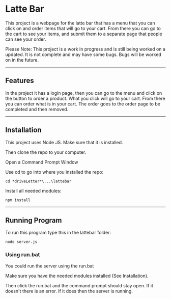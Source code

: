 # Latte Bar

This project is a webpage for the latte bar that has a menu that you can click on and order items that will go to your cart.
From there you can go to the cart to see your items, and submit them to a separate page that people can see your order.

Please Note: This project is a work in progress and is still being worked on a updated.
It is not complete and may have some bugs. Bugs will be worked on in the future.

---

## Features

In the project it has a login page, then you can go to the menu and click on the button to order a product.
What you click will go to your cart.
From there you can order what is in your cart.
The order goes to the order page to be completed and then removed.

---

## Installation

This project uses Node JS. Make sure that it is installed.

Then clone the repo to your computer.

Open a Command Prompt Window

Use cd to go into where you installed the repo:

`cd *driveLetter*\...\lattebar`

Install all needed modules:

`npm install`

---

## Running Program

To run this program type this in the lattebar folder:

`node server.js`

### Using run.bat

You could run the server using the run.bat

Make sure you have the needed modules installed (See Installation).

Then click the run.bat and the command prompt should stay open.
 If it doesn't there is an error.
 If it does then the server is running.
